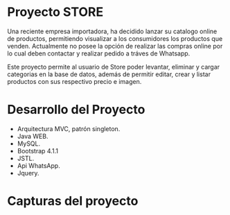 # Proyecto **STORE**

Una reciente empresa importadora, ha decidido lanzar su catalogo online de productos, permitiendo visualizar a los consumidores los productos que venden. Actualmente no posee la opción de realizar las compras online por lo cual deben contactar y realizar pedido a tráves de Whatsapp.

Este proyecto permite al usuario de Store poder levantar, eliminar y cargar categorias en la base de datos, además de permitir editar, crear y listar productos con sus respectivo precio e imagen.

# Desarrollo del Proyecto

* Arquitectura MVC, patrón singleton.
* Java WEB.
* MySQL.
* Bootstrap 4.1.1
* JSTL.
* Api WhatsApp.
* Jquery.

# Capturas del proyecto
